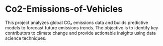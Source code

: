 # Co2-Emissions-of-Vehicles
This project analyzes global CO₂ emissions data and builds predictive models to forecast future emissions trends. The objective is to identify key contributors to climate change and provide actionable insights using data science techniques.
